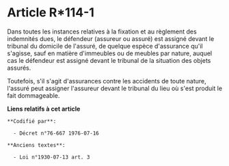# Article R*114-1

Dans toutes les instances relatives à la fixation et au règlement des indemnités dues, le défendeur (assureur ou assuré) est
assigné devant le tribunal du domicile de l'assuré, de quelque espèce d'assurance qu'il s'agisse, sauf en matière d'immeubles
ou de meubles par nature, auquel cas le défendeur est assigné devant le tribunal de la situation des objets assurés.

Toutefois, s'il s'agit d'assurances contre les accidents de toute nature, l'assuré peut assigner l'assureur devant le
tribunal du lieu où s'est produit le fait dommageable.

**Liens relatifs à cet article**

	**Codifié par**:

	  - Décret n°76-667 1976-07-16

	**Anciens textes**:

	  - Loi n°1930-07-13 art. 3
